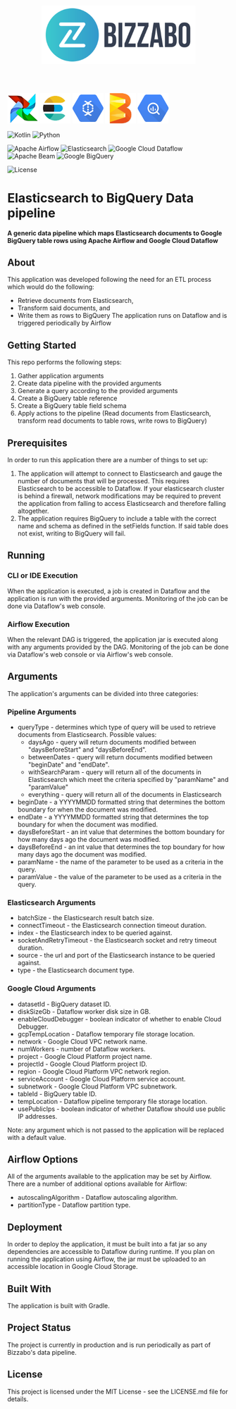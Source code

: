 <p align="center"><img width="350" src="img/bizzabo.svg"></p>

<br>
<br>
<p float="center">
  <img src="img/airflow.png" width="70" />
  <img src="img/elasticsearch.png" width="70" /> 
  <img src="img/dataflow.png" width="70" />
  <img src="img/beam.png" width="70" />
  <img src="img/bigquery.png" width="70" />
</p>

![Kotlin](https://img.shields.io/badge/Kotlin-1.3-green.svg)
![Python](https://img.shields.io/badge/python-v3-green.svg)

![Apache Airflow](https://img.shields.io/badge/Apache_Airflow-blue.svg)
![Elasticsearch](https://img.shields.io/badge/Elasticsearch-blue.svg)
![Google Cloud Dataflow](https://img.shields.io/badge/Google_Cloud_Dataflow-blue.svg)
![Apache Beam](https://img.shields.io/badge/Apache_Beam-blue.svg)
![Google BigQuery](https://img.shields.io/badge/Google_BigQuery-blue.svg)

![License](https://img.shields.io/badge/license-MIT-yellow.svg)

# Elasticsearch to BigQuery Data pipeline
#### A generic data pipeline which maps Elasticsearch documents to Google BigQuery table rows using Apache Airflow and Google Cloud Dataflow

## About
This application was developed following the need for an ETL process which would do the following:
* Retrieve documents from Elasticsearch,
* Transform said documents, and 
* Write them as rows to BigQuery
The application runs on Dataflow and is triggered periodically by Airflow

## Getting Started
This repo performs the following steps:
1. Gather application arguments
2. Create data pipeline with the provided arguments
3. Generate a query according to the provided arguments
4. Create a BigQuery table reference
5. Create a BigQuery table field schema
6. Apply actions to the pipeline (Read documents from Elasticsearch, transform read documents to table rows, write rows to BigQuery)

## Prerequisites
In order to run this application there are a number of things to set up:
1. The application will attempt to connect to Elasticsearch and gauge the number of documents that will be processed. 
This requires Elasticsearch to be accessible to Dataflow.
If your elasticsearch cluster is behind a firewall, network modifications may be required to prevent the application from falling to access Elasticsearch and therefore falling altogether.
2. The application requires BigQuery to include a table with the correct name and schema as defined in the setFields function.
If said table does not exist, writing to BigQuery will fail.

## Running
### CLI or IDE Execution

When the application is executed, a job is created in Dataflow and the application is run with the provided arguments.
Monitoring of the job can be done via Dataflow's web console.  
### Airflow Execution
When the relevant DAG is triggered, the application jar is executed along with any arguments provided by the DAG.
Monitoring of the job can be done via Dataflow's web console or via Airflow's web console.

## Arguments
The application's arguments can be divided into three categories:
### Pipeline Arguments
* queryType - determines which type of query will be used to retrieve documents from Elasticsearch.
Possible values: 
    * daysAgo - query will return documents modified between "daysBeforeStart" and "daysBeforeEnd".
    * betweenDates - query will return documents modified between "beginDate" and "endDate".
    * withSearchParam - query will return all of the documents in Elasticsearch which meet the criteria specified by "paramName" and "paramValue"
    * everything - query will return all of the documents in Elasticsearch
* beginDate - a YYYYMMDD formatted string that determines the bottom boundary for when the document was modified.
* endDate - a YYYYMMDD formatted string that determines the top boundary for when the document was modified.
* daysBeforeStart - an int value that determines the bottom boundary for how many days ago the document was modified.
* daysBeforeEnd - an int value that determines the top boundary for how many days ago the document was modified.
* paramName - the name of the parameter to be used as a criteria in the query.
* paramValue - the value of the parameter to be used as a criteria in the query.

### Elasticsearch Arguments
* batchSize - the Elasticsearch result batch size.
* connectTimeout - the Elasticsearch connection timeout duration.
* index - the Elasticsearch index to be queried against.
* socketAndRetryTimeout - the Elasticsearch socket and retry timeout duration.
* source - the url and port of the Elasticsearch instance to be queried against.
* type - the Elasticsearch document type.

### Google Cloud Arguments
* datasetId - BigQuery dataset ID.
* diskSizeGb - Dataflow worker disk size in GB.
* enableCloudDebugger - boolean indicator of whether to enable Cloud Debugger.
* gcpTempLocation - Dataflow temporary file storage location.
* network - Google Cloud VPC network name.
* numWorkers - number of Dataflow workers.
* project - Google Cloud Platform project name.
* projectId - Google Cloud Platform project ID.
* region - Google Cloud Platform VPC network region.
* serviceAccount - Google Cloud Platform service account.
* subnetwork - Google Cloud Platform VPC subnetwork.
* tableId - BigQuery table ID.
* tempLocation - Dataflow pipeline temporary file storage location.
* usePublicIps - boolean indicator of whether Dataflow should use public IP addresses.

Note: any argument which is not passed to the application will be replaced with a default value.

## Airflow Options
All of the arguments available to the application may be set by Airflow. There are a number of additional options available for Airflow:
* autoscalingAlgorithm - Dataflow autoscaling algorithm.
* partitionType - Dataflow partition type.

## Deployment
In order to deploy the application, it must be built into a fat jar so any dependencies are accessible to Dataflow during runtime.
If you plan on running the application using Airflow, the jar must be uploaded to an accessible location in Google Cloud Storage.

## Built With
The application is built with Gradle.

## Project Status
The project is currently in production and is run periodically as part of Bizzabo's data pipeline.
  
## License
This project is licensed under the MIT License - see the LICENSE.md file for details.
